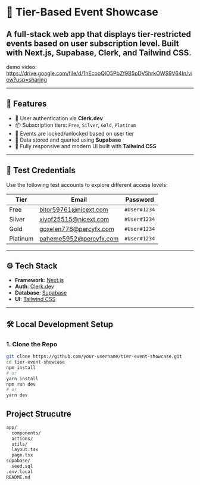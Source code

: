 
# 🎉 Tier-Based Event Showcase

A full-stack web app that displays tier-restricted events based on user subscription level. Built with **Next.js**, **Supabase**, **Clerk**, and **Tailwind CSS**.
---

demo video: https://drive.google.com/file/d/1hEcooQIO5PbZf9B5pDV5hrkOWS9V64In/view?usp=sharing

----

## 🚀 Features

- 🔐 User authentication via **Clerk.dev**
- 📦 Subscription tiers: `Free`, `Silver`, `Gold`, `Platinum`
- 🎫 Events are locked/unlocked based on user tier
- 💾 Data stored and queried using **Supabase**
- 🎨 Fully responsive and modern UI built with **Tailwind CSS**

---

## 🧪 Test Credentials

Use the following test accounts to explore different access levels:

| Tier     | Email                          | Password     |
|----------|--------------------------------|--------------|
| Free     | bitor59761@nicext.com          | `#User#1234` |
| Silver   | xiyof25515@nicext.com          | `#User#1234` |
| Gold     | goxelen778@percyfx.com         | `#User#1234` |
| Platinum | paheme5952@percyfx.com         | `#User#1234` |

---

## ⚙️ Tech Stack

- **Framework**: [Next.js](https://nextjs.org/)
- **Auth**: [Clerk.dev](https://clerk.dev/)
- **Database**: [Supabase](https://supabase.com/)
- **UI**: [Tailwind CSS](https://tailwindcss.com/)

---

## 🛠️ Local Development Setup

### 1. Clone the Repo

```bash
git clone https://github.com/your-username/tier-event-showcase.git
cd tier-event-showcase
npm install
# or
yarn install
npm run dev
# or
yarn dev
```

## Project Strucutre
```bash
app/
  components/
  actions/
  utils/
  layout.tsx
  page.tsx
supabase/
  seed.sql
.env.local
README.md
```
